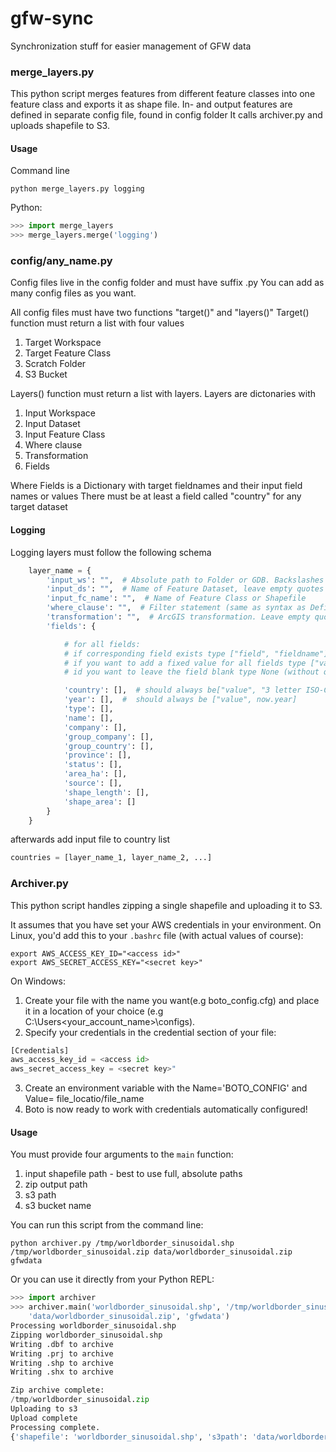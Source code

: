 gfw-sync
========

Synchronization stuff for easier management of GFW data

### merge_layers.py

This python script merges features from different feature classes into one feature class and exports it as shape file.
In- and output features are defined in separate config file, found in config folder
It calls archiver.py and uploads shapefile to S3.


#### Usage

Command line
```shell
python merge_layers.py logging
```


Python:
```python
>>> import merge_layers
>>> merge_layers.merge('logging')
```



### config/any_name.py

Config files live in the config folder and must have suffix .py
You can add as many config files as you want.

All config files must have two functions "target()" and "layers()"
Target() function must return a list with four values

1. Target Workspace
2. Target Feature Class
3. Scratch Folder
4. S3 Bucket

Layers() function must return a list with layers.
Layers are dictonaries with

1. Input Workspace
2. Input Dataset
3. Input Feature Class
4. Where clause
5. Transformation
6. Fields

Where Fields is a Dictionary with target fieldnames and their input field names or values
There must be at least a field called "country" for any target dataset


#### Logging

Logging layers must follow the following schema

```python
    layer_name = {
        'input_ws': "",  # Absolute path to Folder or GDB. Backslashes must be escaped by another backslash (\\)
        'input_ds': "",  # Name of Feature Dataset, leave empty quotes ("") if no Feature Dataset is used
        'input_fc_name': "",  # Name of Feature Class or Shapefile
        'where_clause': "",  # Filter statement (same as syntax as Definition Query in ArcMap. Leave empty quotes ("") if no filter is applied
        'transformation': "",  # ArcGIS transformation. Leave empty quotes ("") or type None (without quotes) if no transformation is needed
        'fields': {

            # for all fields:
            # if corresponding field exists type ["field", "fieldname"], fieldname is case sensitive!
            # if you want to add a fixed value for all fields type ["value", "some text"]
            # id you want to leave the field blank type None (without quotes and squared brackets)

            'country': [],  # should always be["value", "3 letter ISO-Code"],
            'year': [],  #  should always be ["value", now.year]
            'type': [],
            'name': [],
            'company': [],
            'group_company': [],
            'group_country': [],
            'province': [],
            'status': [],
            'area_ha': [],
            'source': [],
            'shape_length': [],
            'shape_area': []
        }
    }
```

afterwards add input file to country list

```python
countries = [layer_name_1, layer_name_2, ...]
```



### Archiver.py

This python script handles zipping a single shapefile and uploading it to S3.

It assumes that you have set your AWS credentials in your environment. On Linux, you'd add this to your `.bashrc` file (with actual values of course):

```shell
export AWS_ACCESS_KEY_ID="<access id>"
export AWS_SECRET_ACCESS_KEY="<secret key>"
```

On Windows:

1. Create your file with the name you want(e.g boto_config.cfg) and place it in a location of your choice (e.g C:\Users\<your_account_name>\configs).
2. Specify your credentials in the credential section of your file:

```python
[Credentials]
aws_access_key_id = <access id>
aws_secret_access_key = <secret key>"
```

3. Create an environment variable with the Name='BOTO_CONFIG' and Value= file_locatio/file_name
4. Boto is now ready to work with credentials automatically configured!


#### Usage

You must provide four arguments to the `main` function:

1. input shapefile path - best to use full, absolute paths
2. zip output path
3. s3 path
4. s3 bucket name

You can run this script from the command line:

```shell
python archiver.py /tmp/worldborder_sinusoidal.shp /tmp/worldborder_sinusoidal.zip data/worldborder_sinusoidal.zip gfwdata
```

Or you can use it directly from your Python REPL:

```python
>>> import archiver
>>> archiver.main('worldborder_sinusoidal.shp', '/tmp/worldborder_sinusoidal.zip',
    'data/worldborder_sinusoidal.zip', 'gfwdata')
Processing worldborder_sinusoidal.shp
Zipping worldborder_sinusoidal.shp
Writing .dbf to archive
Writing .prj to archive
Writing .shp to archive
Writing .shx to archive

Zip archive complete:
/tmp/worldborder_sinusoidal.zip
Uploading to s3
Upload complete
Processing complete.
{'shapefile': 'worldborder_sinusoidal.shp', 's3path': 'data/worldborder_sinusoidal.zip', 'bucket': 'gfwdata', 'zip_path': '/tmp/worldborder_sinusoidal.zip'}
```
